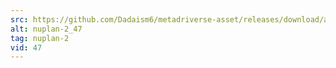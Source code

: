 ```yaml
---
src: https://github.com/Dadaism6/metadriverse-asset/releases/download/assetsv1.0.2/nuplan-2_47.mp4
alt: nuplan-2_47
tag: nuplan-2
vid: 47
---
```


